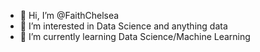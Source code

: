 - 👋 Hi, I’m @FaithChelsea
- 👀 I’m interested in Data Science and anything data
- 🌱 I’m currently learning Data Science/Machine Learning


<!---
FaithChelsea/FaithChelsea is a ✨ special ✨ repository because its `README.md` (this file) appears on your GitHub profile.
You can click the Preview link to take a look at your changes.
--->
